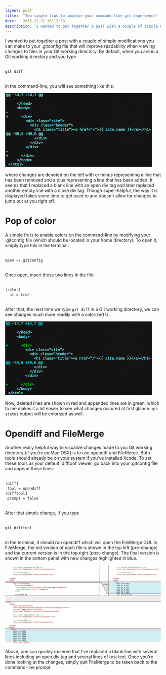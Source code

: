 ```yaml
---
layout: post
title:  "Two simple tips to improve your command-line git experience"
date:   2013-12-21 20:13:53
description: "I wanted to put together a post with a couple of simple modifications you can make to your .gitconfig file that will improve readability when viewing changes to files in your Git working directory."
---
```


I wanted to put together a post with a couple of simple modifications you can make to your .gitconfig file that will improve readability when viewing changes to files in your Git working directory. By default, when you are in a Git working directory and you type
<br/>
<br/>
<pre><code>git diff</code></pre>
<br/>
in the command-line, you will see something like this:

![No Color](/img/2013-12-21-nocolor.png)

where changes are denoted on the left with or minus representing a line that has been removed and a plus representing a line that has been added. It seems that I replaced a blank line with an open div tag and later replaced another empty line with a close div tag. Though super-helpful, the way it is displayed takes some time to get used to and doesn't allow for changes to jump out at you right off.

# Pop of color

A simple fix is to enable colors on the command-line by modifying your .gitconfig file (which should be located in your home directory).  To open it, simply type this in the terminal:
<br/>
<br/>
<pre><code>open ~/.gitconfig</code></pre>
<br/>
Once open, insert these two lines in the file:
<br/>
<br/>
<pre><code>[color]
  ui = true
</code></pre>
<br/>
After that, the next time we type <code>git diff</code> in a Git working directory, we can see changes much more readily with a colorized UI.

![Color](/img/2013-12-21-color.png)

Now, deleted lines are shown in red and appended lines are in green, which to me makes it a lot easier to see what changes occured at first glance. <code>git status</code> output will be colorized as well.

# Opendiff and FileMerge

Another really helpful way to visualize changes made to you Git working directory (if you're on Mac OSX) is to use opendiff and FileMerge. Both tools should already be on your system if you've installed Xcode. To set these tools as your default 'difftool' viewer, go back into your .gitconfig file and append these lines:
<br/>
<br/>
<pre><code>[diff]
 tool = opendiff
[difftool]
 prompt = false</code></pre>
<br/>
After that simple change, if you type
<br/>
<br/>
<pre><code>git difftool</code></pre>
<br/>
in the terminal, it should run opendiff which will open the FileMerge GUI. In FileMerge, the old version of each file is shown in the top left (pre-change) and the current version is in the top right (post-change).  The final version is shown in the bottom panel with new changes highlighted in blue.

![OSX FileMerge](/img/2013-12-21-opendiff_filemerge.png)

Above, one can quickly observe that I've replaced a blank line with several lines including an open div tag and several lines of test text.  Once you're done looking at the changes, simply quit FileMerge to be taken back to the command-line prompt.

